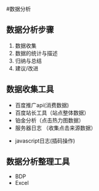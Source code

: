 #数据分析

## 数据分析步骤

1. 数据收集
2. 数据的统计与描述
3. 归纳与总结
4. 建议/改进

## 数据收集工具

* 百度推广api\(消费数据\)
* 百度站长工具（站点整体数据）
* 铂金分析（点击热力图数据）
* 服务器日志 （收集点击来源数据）
- javascript日志(插码操作)
## 数据分析整理工具

* BDP
* Excel



